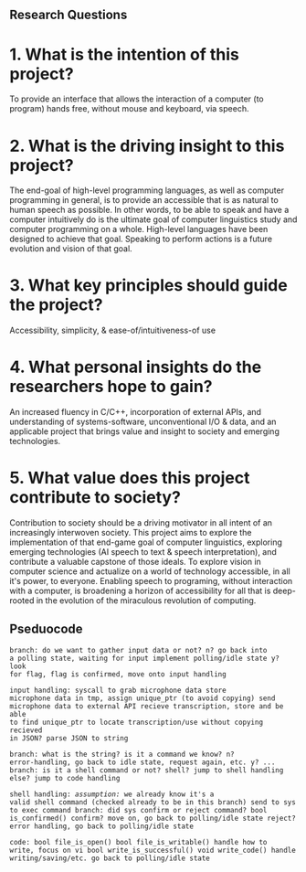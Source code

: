 ## Research Questions
# 1. What is the intention of this project?
To provide an interface that allows the interaction of a computer (to program) hands free, without mouse and keyboard, via speech.
# 2. What is the driving insight to this project?
The end-goal of high-level programming languages, as well as computer programming in general, is to provide an accessible that is as natural to human speech as possible. In other words, to be able to speak and have a computer intuitively do is the ultimate goal of computer linguistics study and computer programming on a whole. High-level languages have been designed to achieve that goal. Speaking to perform actions is a future evolution and vision of that goal.
# 3. What key principles should guide the project?
Accessibility, simplicity, & ease-of/intuitiveness-of use
# 4. What personal insights do the researchers hope to gain?
An increased fluency in C/C++, incorporation of external APIs, and understanding of systems-software, unconventional I/O & data, and an applicable project that brings value and insight to society and emerging technologies.
# 5. What value does this project contribute to society?
Contribution to society should be a driving motivator in all intent of an increasingly interwoven society. This project aims to explore the implementation of that end-game goal of computer linguistics, exploring emerging technologies (AI speech to text & speech interpretation), and contribute a valuable capstone of those ideals. To explore vision in computer science and actualize on a world of technology accessible, in all it's power, to everyone. Enabling speech to programing, without interaction with a computer, is broadening a horizon of accessibility for all that is deep-rooted in the evolution of the miraculous revolution of computing.
## Pseduocode
<code>branch: do we want to gather input data or not?
    n? go back into a polling state, waiting for input
      implement polling/idle state
    y? look for flag, flag is confirmed, move onto input handling</code>
    
<code>input handling: syscall to grab microphone data
  store microphone data in tmp, assign unique_ptr (to avoid copying)
  send microphone data to external API
  recieve transcription, store and be able to find
  unique_ptr to locate transcription/use without copying
  recieved in JSON? parse JSON to string</code>
  
<code>branch: what is the string? is it a command we know?
  n? error-handling, go back to idle state, request again, etc.
  y? ...
    branch: is it a shell command or not?
      shell? jump to shell handling
      else? jump to code handling</code>
      
<code>shell handling: *assumption:* we already know it's a valid shell command (checked already to be in this branch)
  send to sys to exec command
    branch: did sys confirm or reject command? bool is_confirmed()
      confirm? move on, go back to polling/idle state
      reject? error handling, go back to polling/idle state</code>
      
<code>code:
  bool file_is_open()
  bool file_is_writable()
    handle how to write, focus on vi
  bool write_is_successful()
  void write_code()
    handle writing/saving/etc.
go back to polling/idle state</code>
